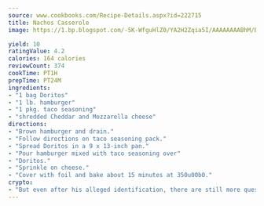 ```yaml
---
source: www.cookbooks.com/Recipe-Details.aspx?id=222715
title: Nachos Casserole
image: https://1.bp.blogspot.com/-5K-WfguHlZ0/YA2H2Zqia5I/AAAAAAAABhM/Bdgu68p4aG0Q6jWdy3eGaUXSKw5p3sdxwCLcBGAsYHQ/s324/7.png

yield: 10
ratingValue: 4.2
calories: 164 calories
reviewCount: 374
cookTime: PT1H
prepTime: PT24M
ingredients:
- "1 bag Doritos"
- "1 lb. hamburger"
- "1 pkg. taco seasoning"
- "shredded Cheddar and Mozzarella cheese"
directions:
- "Brown hamburger and drain."
- "Follow directions on taco seasoning pack."
- "Spread Doritos in a 9 x 13-inch pan."
- "Pour hamburger mixed with taco seasoning over"
- "Doritos."
- "Sprinkle on cheese."
- "Cover with foil and bake about 15 minutes at 350u00b0."
crypto:
- "But even after his alleged identification, there are still more questions than answers about the enigmatic creator of Bitcoin."
---
```

